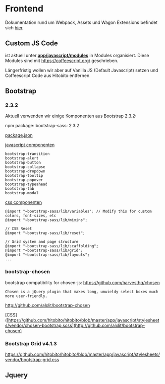# Frontend

Dokumentation rund um Webpack, Assets und Wagon Extensions befindet sich [hier](09_frontend/01_webpacker.md)

## Custom JS Code

ist aktuell unter **[app/javascript/modules](https://github.com/hitobito/hitobito/tree/master/app/javascript/javascripts/modules)** in Modules organisiert. Diese Modules sind mit https://coffeescript.org/ geschrieben.

Längerfristig wollen wir aber auf Vanilla JS (Default Javascript) setzen und Coffeescript Code aus Hitobito entfernen.

## Bootstrap

### 2.3.2

Aktuell verwenden wir einige Komponenten aus Bootstrap 2.3.2:

npm package: bootstrap-sass: 2.3.2

[package.json](https://github.com/hitobito/hitobito/blob/master/package.json#L13)

[javascript componenten](https://github.com/hitobito/hitobito/blob/master/app/javascript/packs/application.js#L38)
```
bootstrap-transition
bootstrap-alert
bootstrap-button
bootstrap-collapse
bootstrap-dropdown
bootstrap-tooltip
bootstrap-popover
bootstrap-typeahead
bootstrap-tab
bootstrap-modal
```

[css componenten](https://github.com/hitobito/hitobito/blob/master/app/javascript/stylesheets/vendor/bootstrap.scss)
```
@import "~bootstrap-sass/lib/variables"; // Modify this for custom colors, font-sizes, etc
@import "~bootstrap-sass/lib/mixins";

// CSS Reset
@import "~bootstrap-sass/lib/reset";

// Grid system and page structure
@import "~bootstrap-sass/lib/scaffolding";
@import "~bootstrap-sass/lib/grid";
@import "~bootstrap-sass/lib/layouts";
...
```

### bootstrap-chosen

bootstrap compatibility for chosen-js: https://github.com/harvesthq/chosen

`Chosen is a jQuery plugin that makes long, unwieldy select boxes much more user-friendly.`

http://github.com/alxlit/bootstrap-chosen

[CSS]([https://github.com/hitobito/hitobito/blob/master/app/javascript/stylesheets/vendor/chosen-bootstrap.scss](http://github.com/alxlit/bootstrap-chosen)

### Bootstrap Grid v4.1.3

https://github.com/hitobito/hitobito/blob/master/app/javascript/stylesheets/vendor/bootstrap-grid.css

## Jquery

